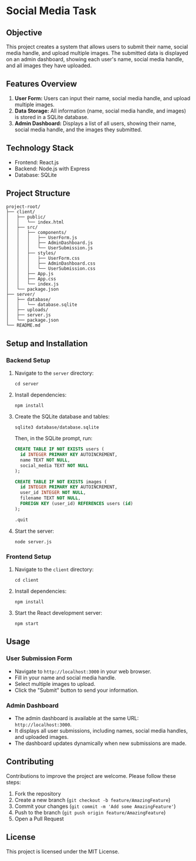 # Social Media Task

## Objective
This project creates a system that allows users to submit their name, social media handle, and upload multiple images. The submitted data is displayed on an admin dashboard, showing each user's name, social media handle, and all images they have uploaded.

## Features Overview
1. **User Form:** Users can input their name, social media handle, and upload multiple images.
2. **Data Storage:** All information (name, social media handle, and images) is stored in a SQLite database.
3. **Admin Dashboard:** Displays a list of all users, showing their name, social media handle, and the images they submitted.

## Technology Stack
- Frontend: React.js
- Backend: Node.js with Express
- Database: SQLite

## Project Structure
```
project-root/
├── client/
│   ├── public/
│   │   └── index.html
│   ├── src/
│   │   ├── components/
│   │   │   ├── UserForm.js
│   │   │   ├── AdminDashboard.js
│   │   │   └── UserSubmission.js
│   │   ├── styles/
│   │   │   ├── UserForm.css
│   │   │   ├── AdminDashboard.css
│   │   │   └── UserSubmission.css
│   │   ├── App.js
│   │   ├── App.css
│   │   └── index.js
│   └── package.json
├── server/
│   ├── database/
│   │   └── database.sqlite
│   ├── uploads/
│   ├── server.js
│   └── package.json
└── README.md
```

## Setup and Installation

### Backend Setup
1. Navigate to the `server` directory:
   ```
   cd server
   ```
2. Install dependencies:
   ```
   npm install
   ```
3. Create the SQLite database and tables:
   ```
   sqlite3 database/database.sqlite
   ```
   Then, in the SQLite prompt, run:
   ```sql
   CREATE TABLE IF NOT EXISTS users (
     id INTEGER PRIMARY KEY AUTOINCREMENT,
     name TEXT NOT NULL,
     social_media TEXT NOT NULL
   );

   CREATE TABLE IF NOT EXISTS images (
     id INTEGER PRIMARY KEY AUTOINCREMENT,
     user_id INTEGER NOT NULL,
     filename TEXT NOT NULL,
     FOREIGN KEY (user_id) REFERENCES users (id)
   );

   .quit
   ```
4. Start the server:
   ```
   node server.js
   ```

### Frontend Setup
1. Navigate to the `client` directory:
   ```
   cd client
   ```
2. Install dependencies:
   ```
   npm install
   ```
3. Start the React development server:
   ```
   npm start
   ```

## Usage

### User Submission Form
- Navigate to `http://localhost:3000` in your web browser.
- Fill in your name and social media handle.
- Select multiple images to upload.
- Click the "Submit" button to send your information.

### Admin Dashboard
- The admin dashboard is available at the same URL: `http://localhost:3000`.
- It displays all user submissions, including names, social media handles, and uploaded images.
- The dashboard updates dynamically when new submissions are made.

## Contributing
Contributions to improve the project are welcome. Please follow these steps:
1. Fork the repository
2. Create a new branch (`git checkout -b feature/AmazingFeature`)
3. Commit your changes (`git commit -m 'Add some AmazingFeature'`)
4. Push to the branch (`git push origin feature/AmazingFeature`)
5. Open a Pull Request

## License
This project is licensed under the MIT License.
